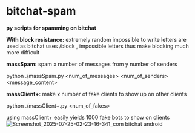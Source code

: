 # bitchat-spam
**py scripts for spamming on bitchat**

**With block resistance:**
  extremely random impossible to write letters are used as bitchat uses /block <nick> , impossible letters thus make blocking much more difficult

**massSpam:**
  spam x number of messages from y number of senders

  python ./massSpam.py <num_of_messages> <num_of_senders> <message_content>

**massClient+:**
  make x number of fake clients to show up on other clients

  python ./massClient+.py <num_of_fakes> 

  


using massClient+ easily yields 1000 fake bots to show on clients
![Screenshot_2025-07-25-02-23-16-341_com bitchat android](https://github.com/user-attachments/assets/c371942f-20aa-4be3-bba7-6b994dafd69e)
